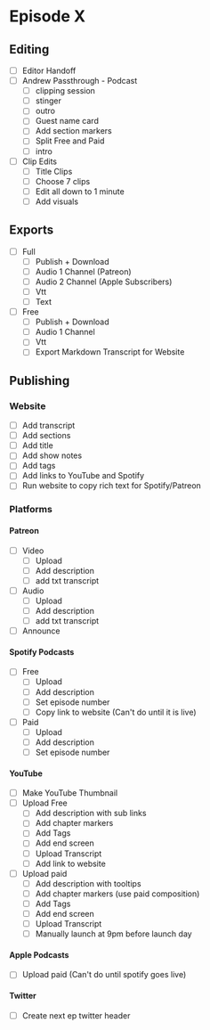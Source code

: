 # Episode X

## Editing

- [ ] Editor Handoff
- [ ] Andrew Passthrough - Podcast
  - [ ] clipping session
  - [ ] stinger
  - [ ] outro
  - [ ] Guest name card
  - [ ] Add section markers
  - [ ] Split Free and Paid
  - [ ] intro
- [ ] Clip Edits
  - [ ] Title Clips
  - [ ] Choose 7 clips
  - [ ] Edit all down to 1 minute
  - [ ] Add visuals

## Exports

- [ ] Full
  - [ ] Publish + Download
  - [ ] Audio 1 Channel (Patreon)
  - [ ] Audio 2 Channel (Apple Subscribers)
  - [ ] Vtt
  - [ ] Text
- [ ] Free
  - [ ] Publish + Download
  - [ ] Audio 1 Channel
  - [ ] Vtt
  - [ ] Export Markdown Transcript for Website

## Publishing

### Website

- [ ] Add transcript
- [ ] Add sections
- [ ] Add title
- [ ] Add show notes
- [ ] Add tags
- [ ] Add links to YouTube and Spotify
- [ ] Run website to copy rich text for Spotify/Patreon

### Platforms

#### Patreon

- [ ] Video
  - [ ] Upload
  - [ ] Add description
  - [ ] add txt transcript
- [ ] Audio
  - [ ] Upload
  - [ ] Add description
  - [ ] add txt transcript
- [ ] Announce

#### Spotify Podcasts

- [ ] Free
  - [ ] Upload
  - [ ] Add description
  - [ ] Set episode number
  - [ ] Copy link to website (Can't do until it is live)
- [ ] Paid
  - [ ] Upload
  - [ ] Add description
  - [ ] Set episode number

#### YouTube

- [ ] Make YouTube Thumbnail
- [ ] Upload Free
  - [ ] Add description with sub links
  - [ ] Add chapter markers
  - [ ] Add Tags
  - [ ] Add end screen
  - [ ] Upload Transcript
  - [ ] Add link to website
- [ ] Upload paid
  - [ ] Add description with tooltips
  - [ ] Add chapter markers (use paid composition)
  - [ ] Add Tags
  - [ ] Add end screen
  - [ ] Upload Transcript
  - [ ] Manually launch at 9pm before launch day

#### Apple Podcasts

- [ ] Upload paid (Can't do until spotify goes live)

#### Twitter

- [ ] Create next ep twitter header

